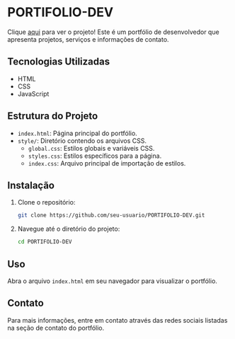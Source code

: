 # PORTIFOLIO-DEV
Clique [aqui]("https://jonas0607.github.io/PORTIFOLIO-DEV/") para ver o projeto!
Este é um portfólio de desenvolvedor que apresenta projetos, serviços e informações de contato.

## Tecnologias Utilizadas

- HTML
- CSS
- JavaScript


## Estrutura do Projeto

- `index.html`: Página principal do portfólio.
- `style/`: Diretório contendo os arquivos CSS.
  - `global.css`: Estilos globais e variáveis CSS.
  - `styles.css`: Estilos específicos para a página.
  - `index.css`: Arquivo principal de importação de estilos.

## Instalação

1. Clone o repositório:
   ```bash
   git clone https://github.com/seu-usuario/PORTIFOLIO-DEV.git
   ```
2. Navegue até o diretório do projeto:
   ```bash
   cd PORTIFOLIO-DEV
   ```

## Uso

Abra o arquivo `index.html` em seu navegador para visualizar o portfólio.

## Contato

Para mais informações, entre em contato através das redes sociais listadas na seção de contato do portfólio.
